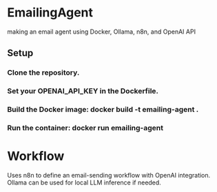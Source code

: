 # EmailingAgent
making an email agent using Docker, Ollama, n8n, and OpenAI API

## Setup

### Clone the repository.
### Set your OPENAI_API_KEY in the Dockerfile.
### Build the Docker image: docker build -t emailing-agent .
### Run the container: docker run emailing-agent

# Workflow

Uses n8n to define an email-sending workflow with OpenAI integration.
Ollama can be used for local LLM inference if needed.

